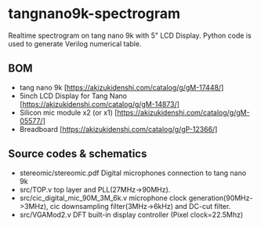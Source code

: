 # tangnano9k-spectrogram

Realtime spectrogram on tang nano 9k with 5" LCD Display.
Python code is used to generate Verilog numerical table.

## BOM
* tang nano 9k [https://akizukidenshi.com/catalog/g/gM-17448/]
* 5inch LCD Display for Tang Nano [https://akizukidenshi.com/catalog/g/gM-14873/]
* Silicon mic module x2 (or x1) [https://akizukidenshi.com/catalog/g/gM-05577/]
* Breadboard [https://akizukidenshi.com/catalog/g/gP-12366/]

## Source codes & schematics

* stereomic/stereomic.pdf Digital microphones connection to tang nano 9k
* src/TOP.v top layer and PLL(27MHz->90MHz).
* src/cic_digital_mic_90M_3M_6k.v microphone clock generation(90MHz->3MHz), cic downsampling filter(3MHz->6kHz) and DC-cut filter.
* src/VGAMod2.v DFT built-in display controller (Pixel clock=22.5Mhz)

